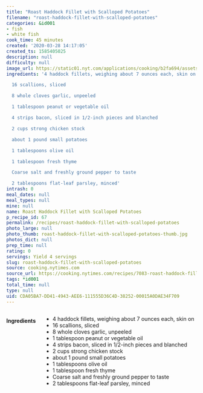 ```yaml
---
title: "Roast Haddock Fillet with Scalloped Potatoes"
filename: "roast-haddock-fillet-with-scalloped-potatoes"
categories: &id001
- fish
- white fish
cook_time: 45 minutes
created: '2020-03-28 14:17:05'
created_ts: 1585405025
description: null
difficulty: null
image_url: https://static01.nyt.com/applications/cooking/b2fa694/assets/NYTCookingLogo.png
ingredients: '4 haddock fillets, weighing about 7 ounces each, skin on

  16 scallions, sliced

  8 whole cloves garlic, unpeeled

  1 tablespoon peanut or vegetable oil

  4 strips bacon, sliced in 1/2-inch pieces and blanched

  2 cups strong chicken stock

  about 1 pound small potatoes

  1 tablespoons olive oil

  1 tablespoon fresh thyme

  Coarse salt and freshly ground pepper to taste

  2 tablespoons flat-leaf parsley, minced'
intrash: 0
meal_dates: null
meal_types: null
mine: null
name: Roast Haddock Fillet with Scalloped Potatoes
p_recipe_id: 67
permalink: /recipes/roast-haddock-fillet-with-scalloped-potatoes
photo_large: null
photo_thumb: roast-haddock-fillet-with-scalloped-potatoes-thumb.jpg
photos_dict: null
prep_time: null
rating: 0
servings: Yield 4 servings
slug: roast-haddock-fillet-with-scalloped-potatoes
source: cooking.nytimes.com
source_url: https://cooking.nytimes.com/recipes/7083-roast-haddock-fillet-with-scalloped-potatoes?action=click&module=Global%20Search%20Recipe%20Card&pgType=search&rank=2
tags: *id001
total_time: null
type: null
uid: CDA05BA7-DD41-4943-AEE6-111555D36C4D-38252-00015A0DAE34F709
---
```

<div class="large-8 medium-7 columns" id="writeup">	</div><!-- #writeup -->
</div><!-- #row-one -->
<div class="row" id="row-two">	<div class="medium-4 small-5 columns" id="ingredients"><h4>Ingredients</h4><div class="box box-ingredients content"><ul>
<li>4 haddock fillets, weighing about 7 ounces each, skin on</li>
<li>16 scallions, sliced</li>
<li>8 whole cloves garlic, unpeeled</li>
<li>1 tablespoon peanut or vegetable oil</li>
<li>4 strips bacon, sliced in 1/2-inch pieces and blanched</li>
<li>2 cups strong chicken stock</li>
<li>about 1 pound small potatoes</li>
<li>1 tablespoons olive oil</li>
<li>1 tablespoon fresh thyme</li>
<li>Coarse salt and freshly ground pepper to taste</li>
<li>2 tablespoons flat-leaf parsley, minced</li>
</ul>
</div>	</div>	<div class="medium-6 small-7 columns" id="directions">	</div>